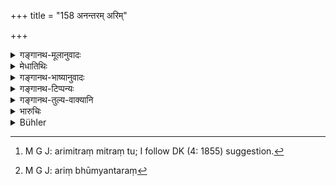 +++
title = "158 अनन्तरम् अरिम्"

+++

<details><summary>गङ्गानथ-मूलानुवादः</summary>

He shall regard, as ‘enemy’, his immediate neighbour, as also the person who helps his enemy; the immediate neighbour of his enemy he shall regard as his ‘friend’; and as ‘neutral’ the king who is beyond those two.—(158)
</details>

<details><summary>मेधातिथिः</summary>

विजिगीषुभूम्यन्तरम् **अरिं विद्यात्,** तथा अरिमित्रमित्रं च[^२०७] । एवम् अरिभूम्यन्तरं[^२०८] विजिगीषोर् मित्रं भवति । **उदासीनस् तयोः परः** । अरिमित्रलक्षणं च सहजकृत्रिमयोर् अपि द्रष्टव्यम् ॥ ७.१५८ ॥


[^२०८]:
     M G J: ariṃ bhūmyantaraṃ


[^२०७]:
     M G J: arimitraṃ mitraṃ tu; I follow DK (4: 1855) suggestion.
</details>

<details><summary>गङ्गानथ-भाष्यानुवादः</summary>

One who is the immediate neighbour of the king bent on conquest shall be regarded as his enemy; as also the enemy’s ally. Similarly he shall regard as his friend the immediate neighbour of his enemy. The King who is beyond these two is ‘*neutral*.’

These same characteristics of the ‘friend’ and the ‘enemy’ are to be found in the ‘born’ and ‘acquired’ ones also.—(158)
</details>

<details><summary>गङ्गानथ-टिप्पन्यः</summary>

The second half of this verse is quoted in *Parāśaramādhava* (Ācāra, p. 411);—and the first half in *Vīramitrodaya* (Rājanīti, p. 321).
</details>

<details><summary>गङ्गानथ-तुल्य-वाक्यानि</summary>

**(verses 7.155-159)  
**

See Comparative notes for [Verse 7.155].
</details>

<details><summary>भारुचिः</summary>

विजिगीषोर् भूम्य्**अनन्तरम् अरिं विद्यात्** । तथारिमित्रं मित्रमित्रं च । एवम् अपरभूम्यन्तरो विजिगीषोर् **मित्रं** भवति । **उदासीनस् तयोः परः** । अरिमित्रलक्षणं सहजकृत्रिमयोर् अपि द्रष्टव्यम् ॥ ७.१५८ ॥
</details>

<details><summary>Bühler</summary>

158	Let (the king) consider as hostile his immediate neighbour and the partisan of (such a) foe, as friendly the immediate neighbour of his foe, and as neutral (the king) beyond those two.
</details>
